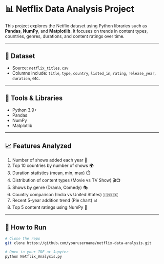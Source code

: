 # 📊 Netflix Data Analysis Project

This project explores the Netflix dataset using Python libraries such as **Pandas**, **NumPy**, and **Matplotlib**. It focuses on trends in content types, countries, genres, durations, and content ratings over time.

---

## 📁 Dataset

- Source: [`netflix_titles.csv`](https://www.kaggle.com/datasets/shivamb/netflix-shows)
- Columns include: `title`, `type`, `country`, `listed_in`, `rating`, `release_year`, `duration`, etc.

---

## 🔧 Tools & Libraries

- Python 3.9+
- Pandas
- NumPy
- Matplotlib

---

## 📈 Features Analyzed

1. Number of shows added each year 📅
2. Top 10 countries by number of shows 🌍
3. Duration statistics (mean, min, max) ⏱️
4. Distribution of content types (Movie vs TV Show) 🎬📺
5. Shows by genre (Drama, Comedy) 🎭
6. Country comparison (India vs United States) 🇮🇳🇺🇸
7. Recent 5-year addition trend (Pie chart) 📊
8. Top 5 content ratings using NumPy 🧮


---

## 🚀 How to Run

```bash
# Clone the repo
git clone https://github.com/yourusername/netflix-data-analysis.git

# Open in your IDE or Jupyter
python Netflix_Analysis.py
